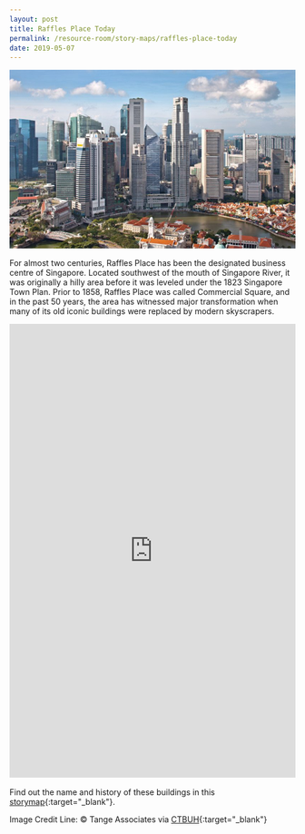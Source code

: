 ```yaml
---
layout: post
title: Raffles Place Today
permalink: /resource-room/story-maps/raffles-place-today
date: 2019-05-07
---
```


![Banner for Raffles Place Today Story Map](/images/banner-raffles-place-today.jpg)

For almost two centuries, Raffles Place has been the designated business centre of Singapore. Located southwest of the mouth of Singapore River, it was originally a hilly area before it was leveled under the 1823 Singapore Town Plan. Prior to 1858, Raffles Place was called Commercial Square, and in the past 50 years, the area has witnessed major transformation when many of its old iconic buildings were replaced by modern skyscrapers.

<iframe src="https://uploads.knightlab.com/storymapjs/04f5c05311b7e48aadefd0cdd269c308/buildings-along-singapore-river/index.html" frameborder="0" width="100%" height="800"></iframe>

Find out the name and history of these buildings in this [storymap](https://uploads.knightlab.com/storymapjs/be07f88bbb474da1dff518b7264b010c/raffles-place-today/index.html){:target="_blank"}.

Image Credit Line: © Tange Associates via [CTBUH](http://www.skyscrapercenter.com/building/one-raffles-place-tower-2/8974){:target="_blank"}